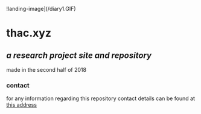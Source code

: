 !landing-image](/diary1.GIF)

# thac.xyz
## _a research project site and repository_

made in the second half of 2018

### contact
for any information regarding this repository contact details can be found at [this address](https://unidirectory.auckland.ac.nz/profile/thac408)
